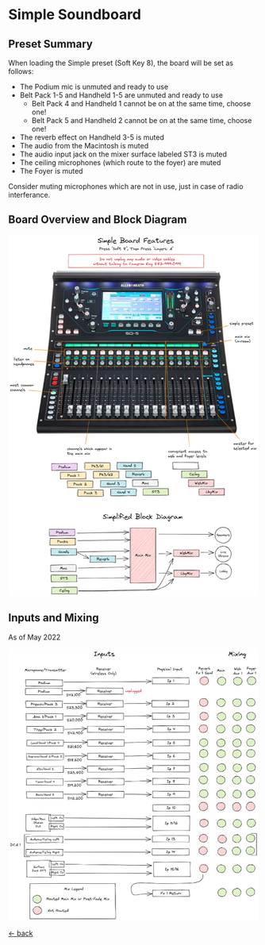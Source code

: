 # Simple Soundboard

## Preset Summary

When loading the Simple preset (Soft Key 8), the board will be set as follows:

- The Podium mic is unmuted and ready to use
- Belt Pack 1-5 and Handheld 1-5 are unmuted and ready to use
  - Belt Pack 4 and Handheld 1 cannot be on at the same time, choose one!
  - Belt Pack 5 and Handheld 2 cannot be on at the same time, choose one!
- The reverb effect on Handheld 3-5 is muted
- The audio from the Macintosh is muted
- The audio input jack on the mixer surface labeled ST3 is muted
- The ceiling microphones (which route to the foyer) are muted
- The Foyer is muted

Consider muting microphones which are not in use, just in case of radio interferance.

## Board Overview and Block Diagram

![Simple Board Overview](img/simple-board-overview.excalidraw.png)

## Inputs and Mixing

As of May 2022

![Inputs and Mixing](img/inputs-and-mixing.excalidraw.png)

[<- back](README.md)

